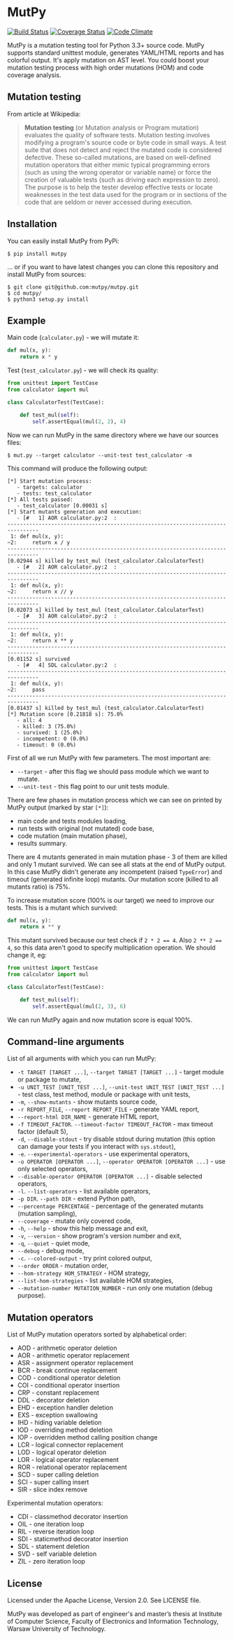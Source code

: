 MutPy
=====
[![Build Status](https://travis-ci.org/mutpy/mutpy.svg?branch=master)](https://travis-ci.org/mutpy/mutpy)
[![Coverage Status](https://coveralls.io/repos/github/mutpy/mutpy/badge.svg?branch=master)](https://coveralls.io/github/mutpy/mutpy?branch=master)
[![Code Climate](https://codeclimate.com/github/mutpy/mutpy/badges/gpa.svg)](https://codeclimate.com/github/mutpy/mutpy)

MutPy is a mutation testing tool for Python 3.3+ source code. MutPy
supports standard unittest module, generates YAML/HTML reports and has
colorful output. It's apply mutation on AST level. You could boost your
mutation testing process with high order mutations (HOM) and code
coverage analysis.

Mutation testing
----------------

From article at Wikipedia:

> **Mutation testing** (or Mutation analysis or Program mutation)
> evaluates the quality of software tests. Mutation testing involves
> modifying a program's source code or byte code in small ways. A test
> suite that does not detect and reject the mutated code is considered
> defective. These so-called mutations, are based on well-defined
> mutation operators that either mimic typical programming errors (such
> as using the wrong operator or variable name) or force the creation of
> valuable tests (such as driving each expression to zero). The purpose
> is to help the tester develop effective tests or locate weaknesses in
> the test data used for the program or in sections of the code that are
> seldom or never accessed during execution.

Installation
------------

You can easily install MutPy from PyPi:

```
$ pip install mutpy
```

... or if you want to have latest changes you can clone this repository
and install MutPy from sources:

```
$ git clone git@github.com:mutpy/mutpy.git
$ cd mutpy/
$ python3 setup.py install
```

Example
-------

Main code (`calculator.py`) - we will mutate it:

```python
def mul(x, y):
    return x * y
```

Test (`test_calculator.py`) - we will check its quality:

```python
from unittest import TestCase
from calculator import mul

class CalculatorTest(TestCase):

    def test_mul(self):
        self.assertEqual(mul(2, 2), 4)
```

Now we can run MutPy in the same directory where we have our sources
files:

```
$ mut.py --target calculator --unit-test test_calculator -m
```

This command will produce the following output:

```
[*] Start mutation process:
   - targets: calculator
   - tests: test_calculator
[*] All tests passed:
   - test_calculator [0.00031 s]
[*] Start mutants generation and execution:
   - [#   1] AOR calculator.py:2  :
--------------------------------------------------------------------------------
 1: def mul(x, y):
~2:     return x / y
--------------------------------------------------------------------------------
[0.02944 s] killed by test_mul (test_calculator.CalculatorTest)
   - [#   2] AOR calculator.py:2  :
--------------------------------------------------------------------------------
 1: def mul(x, y):
~2:     return x // y
--------------------------------------------------------------------------------
[0.02073 s] killed by test_mul (test_calculator.CalculatorTest)
   - [#   3] AOR calculator.py:2  :
--------------------------------------------------------------------------------
 1: def mul(x, y):
~2:     return x ** y
--------------------------------------------------------------------------------
[0.01152 s] survived
   - [#   4] SDL calculator.py:2  :
--------------------------------------------------------------------------------
 1: def mul(x, y):
~2:     pass
--------------------------------------------------------------------------------
[0.01437 s] killed by test_mul (test_calculator.CalculatorTest)
[*] Mutation score [0.21818 s]: 75.0%
   - all: 4
   - killed: 3 (75.0%)
   - survived: 1 (25.0%)
   - incompetent: 0 (0.0%)
   - timeout: 0 (0.0%)
```

First of all we run MutPy with few parameters. The most important are:

- `--target` - after this flag we should pass module which we want to
  mutate.
- `--unit-test` - this flag point to our unit tests module.

There are few phases in mutation process which we can see on printed by
MutPy output (marked by star `[*]`):

- main code and tests modules loading,
- run tests with original (not mutated) code base,
- code mutation (main mutation phase),
- results summary.

There are 4 mutants generated in main mutation phase - 3 of them are
killed and only 1 mutant survived. We can see all stats at the end of
MutPy output. In this case MutPy didn't generate any incompetent (raised
`TypeError`) and timeout (generated infinite loop) mutants. Our mutation
score (killed to all mutants ratio) is 75%.

To increase mutation score (100% is our target) we need to improve our
tests. This is a mutant which survived:

```python
def mul(x, y):
    return x ** y
```

This mutant survived because our test check if `2 * 2 == 4`. Also
`2 ** 2 == 4`, so this data aren't good to specify multiplication
operation. We should change it, eg:

```python
from unittest import TestCase
from calculator import mul

class CalculatorTest(TestCase):

    def test_mul(self):
        self.assertEqual(mul(2, 3), 6)
```

We can run MutPy again and now mutation score is equal 100%.

Command-line arguments
----------------------

List of all arguments with which you can run MutPy:

- `-t TARGET [TARGET ...]`, `--target TARGET [TARGET ...]` - target
  module or package to mutate,
- `-u UNIT_TEST [UNIT_TEST ...]`,
  `--unit-test UNIT_TEST [UNIT_TEST ...]` - test class, test method,
  module or package with unit tests,
- `-m`, `--show-mutants` - show mutants source code,
- `-r REPORT_FILE`, `--report REPORT_FILE` - generate YAML report,
- `--report-html DIR_NAME` - generate HTML report,
- `-f TIMEOUT_FACTOR`. `--timeout-factor TIMEOUT_FACTOR` - max timeout
  factor (default 5),
- `-d`, `--disable-stdout` - try disable stdout during mutation (this
  option can damage your tests if you interact with `sys.stdout`),
- `-e`. `--experimental-operators` - use experimental operators,
- `-o OPERATOR [OPERATOR ...]`, `--operator OPERATOR [OPERATOR ...]` -
  use only selected operators,
- `--disable-operator OPERATOR [OPERATOR ...]` - disable selected
  operators,
- `-l`. `--list-operators` - list available operators,
- `-p DIR`. `--path DIR` - extend Python path,
- `--percentage PERCENTAGE` - percentage of the generated mutants
  (mutation sampling),
- `--coverage` - mutate only covered code,
- `-h`, `--help` - show this help message and exit,
- `-v`, `--version` - show program's version number and exit,
- `-q`, `--quiet` - quiet mode,
- `--debug` - debug mode,
- `-c`. `--colored-output` - try print colored output,
- `--order ORDER` - mutation order,
- `--hom-strategy HOM_STRATEGY` - HOM strategy,
- `--list-hom-strategies` - list available HOM strategies,
- `--mutation-number MUTATION_NUMBER` - run only one mutation (debug
  purpose).

Mutation operators
------------------

List of MutPy mutation operators sorted by alphabetical order:

- AOD - arithmetic operator deletion
- AOR - arithmetic operator replacement
- ASR - assignment operator replacement
- BCR - break continue replacement
- COD - conditional operator deletion
- COI - conditional operator insertion
- CRP - constant replacement
- DDL - decorator deletion
- EHD - exception handler deletion
- EXS - exception swallowing
- IHD - hiding variable deletion
- IOD - overriding method deletion
- IOP - overridden method calling position change
- LCR - logical connector replacement
- LOD - logical operator deletion
- LOR - logical operator replacement
- ROR - relational operator replacement
- SCD - super calling deletion
- SCI - super calling insert
- SIR - slice index remove

Experimental mutation operators:

- CDI - classmethod decorator insertion
- OIL - one iteration loop
- RIL - reverse iteration loop
- SDI - staticmethod decorator insertion
- SDL - statement deletion
- SVD - self variable deletion
- ZIL - zero iteration loop

License
-------

Licensed under the Apache License, Version 2.0. See LICENSE file.

MutPy was developed as part of engineer's and master’s thesis at
Institute of Computer Science, Faculty of Electronics and Information
Technology, Warsaw University of Technology.